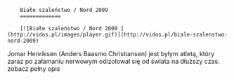 
        Białe szaleństwo / Nord 2009 
        =============
        
        [![Białe szaleństwo / Nord 2009 ](http://vidos.pl/images/player.gif)](http://vidos.pl/biale-szalenstwo-nord-2009)
        
        
 Jomar Henriksen (Anders Baasmo Christiansen) jest byłym atletą, który zaraz po załamaniu nerwowym odizolował się od świata na dłuższy czas. zobacz pełny opis
    